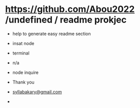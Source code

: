 
  # https://github.com/Abou2022 /undefined / readme prokjec 
  * help to generate easy readme section
  * insat node 
  * terminal
  * n/a
  * node inquire

  * Thank you
  * syllabakary@gmail.com
  *

  